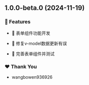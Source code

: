 ## 1.0.0-beta.0 (2024-11-19)


### 🚀 Features

- 🚀 表单组件功能开发

- 🚀 修复v-model数据更新有误

- 🚀 完善表单组件并测试


### ❤️  Thank You

- wangbowen936926